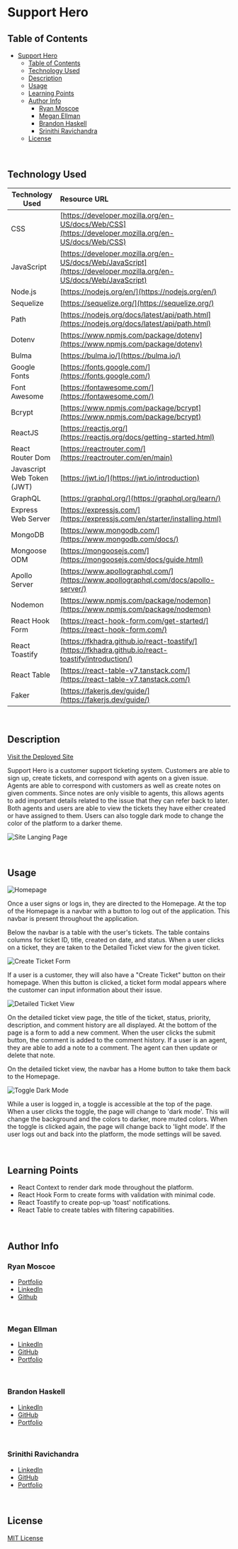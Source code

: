 # Support Hero
## Table of Contents
- [Support Hero](#support-hero)
  - [Table of Contents](#table-of-contents)
  - [Technology Used](#technology-used)
  - [Description](#description)
  - [Usage](#usage)
  - [Learning Points](#learning-points)
  - [Author Info](#author-info)
    - [Ryan Moscoe](#ryan-moscoe)
    - [Megan Ellman](#megan-ellman)
    - [Brandon Haskell](#brandon-haskell)
    - [Srinithi Ravichandra](#srinithi-ravichandra)
  - [License](#license)

<br />

## Technology Used

| Technology Used         | Resource URL           | 
| ------------- |:-------------| 
| CSS     | [https://developer.mozilla.org/en-US/docs/Web/CSS](https://developer.mozilla.org/en-US/docs/Web/CSS)      |   
| JavaScript | [https://developer.mozilla.org/en-US/docs/Web/JavaScript](https://developer.mozilla.org/en-US/docs/Web/JavaScript)     |    
| Node.js | [https://nodejs.org/en/](https://nodejs.org/en/) |
| Sequelize | [https://sequelize.org/](https://sequelize.org/)
| Path | [https://nodejs.org/docs/latest/api/path.html](https://nodejs.org/docs/latest/api/path.html)
| Dotenv | [https://www.npmjs.com/package/dotenv](https://www.npmjs.com/package/dotenv)
| Bulma | [https://bulma.io/](https://bulma.io/)
| Google Fonts | [https://fonts.google.com/](https://fonts.google.com/)
| Font Awesome | [https://fontawesome.com/](https://fontawesome.com/)
| Bcrypt | [https://www.npmjs.com/package/bcrypt](https://www.npmjs.com/package/bcrypt)
| ReactJS | [https://reactjs.org/](https://reactjs.org/docs/getting-started.html)
| React Router Dom | [https://reactrouter.com/](https://reactrouter.com/en/main)
| Javascript Web Token (JWT) | [https://jwt.io/](https://jwt.io/introduction)
| GraphQL | [https://graphql.org/](https://graphql.org/learn/)
| Express Web Server | [https://expressjs.com/](https://expressjs.com/en/starter/installing.html)
| MongoDB | [https://www.mongodb.com/](https://www.mongodb.com/docs/)
| Mongoose ODM | [https://mongoosejs.com/](https://mongoosejs.com/docs/guide.html)
| Apollo Server | [https://www.apollographql.com/](https://www.apollographql.com/docs/apollo-server/)
| Nodemon | [https://www.npmjs.com/package/nodemon](https://www.npmjs.com/package/nodemon)
| React Hook Form | [https://react-hook-form.com/get-started/](https://react-hook-form.com/)
| React Toastify | [https://fkhadra.github.io/react-toastify/](https://fkhadra.github.io/react-toastify/introduction/)
| React Table | [https://react-table-v7.tanstack.com/](https://react-table-v7.tanstack.com/)
| Faker | [https://fakerjs.dev/guide/](https://fakerjs.dev/guide/)

<br />

## Description 

[Visit the Deployed Site](https://dry-fjord-88699.herokuapp.com/)

Support Hero is a customer support ticketing system. Customers are able to sign up, create tickets, and correspond with agents on a given issue. Agents are able to correspond with customers as well as create notes on given comments. Since notes are only visible to agents, this allows agents to add important details related to the issue that they can refer back to later. Both agents and users are able to view the tickets they have either created or have assigned to them. Users can also toggle dark mode to change the color of the platform to a darker theme. 

![Site Langing Page](/assets/images/support-hero.gif)

<br/>

## Usage 

![Homepage](/assets/images/homepage.png)

Once a user signs or logs in, they are directed to the Homepage. At the top of the Homepage is a navbar with a button to log out of the application. This navbar is present throughout the application. 

Below the navbar is a table with the user's tickets. The table contains columns for ticket ID, title, created on date, and status. When a user clicks on a ticket, they are taken to the Detailed Ticket view for the given ticket. 

![Create Ticket Form](/assets/images/detailed-ticket.png)

If a user is a customer, they will also have a "Create Ticket" button on their homepage. When this button is clicked, a ticket form modal appears where the customer can input information about their issue. 

![Detailed Ticket View](/assets/images/detailed-ticket.png)

On the detailed ticket view page, the title of the ticket, status, priority, description, and comment history are all displayed. At the bottom of the page is a form to add a new comment. When the user clicks the submit button, the comment is added to the comment history. If a user is an agent, they are able to add a note to a comment. The agent can then update or delete that note.

On the detailed ticket view, the navbar has a Home button to take them back to the Homepage. 

![Toggle Dark Mode](/assets/images/dark-mode.gif)

While a user is logged in, a toggle is accessible at the top of the page. When a user clicks the toggle, the page will change to 'dark mode'. This will change the background and the colors to darker, more muted colors. When the toggle is clicked again, the page will change back to 'light mode'. If the user logs out and back into the platform, the mode settings will be saved.

<br />

## Learning Points 

* React Context to render dark mode throughout the platform.
* React Hook Form to create forms with validation with minimal code.
* React Toastify to create pop-up 'toast' notifications.
* React Table to create tables with filtering capabilities.

<br />

## Author Info

### Ryan Moscoe 

* [Portfolio](https://rmoscoe.github.io/portfolio/)
* [LinkedIn](https://www.linkedin.com/in/ryan-moscoe-8652973/)
* [Github](https://github.com/rmoscoe)

<br />

### Megan Ellman
* [LinkedIn](https://www.linkedin.com/in/megan-ellman/)
* [GitHub](https://github.com/megellman)
* [Portfolio](https://megellman.github.io/portfolio/)

<br />

### Brandon Haskell
* [LinkedIn](https://www.linkedin.com/in/brandon-haskell/)
* [GitHub](https://github.com/bhaskell7901)
* [Portfolio](https://bhaskell7901.github.io/react-portfolio/)

<br />

### Srinithi Ravichandra
* [LinkedIn](https://www.linkedin.com/in/srinithi-ravichandran-18891243/)
* [GitHub](https://github.com/srinithi19)
* [Portfolio](https://srinithi19.github.io/react-portfolio/)


<br />

## License

[MIT License](https://choosealicense.com/licenses/mit/)